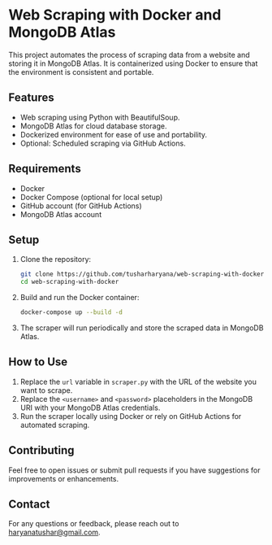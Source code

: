 # Web Scraping with Docker and MongoDB Atlas

This project automates the process of scraping data from a website and storing it in MongoDB Atlas. It is containerized using Docker to ensure that the environment is consistent and portable.

## Features
- Web scraping using Python with BeautifulSoup.
- MongoDB Atlas for cloud database storage.
- Dockerized environment for ease of use and portability.
- Optional: Scheduled scraping via GitHub Actions.

## Requirements
- Docker
- Docker Compose (optional for local setup)
- GitHub account (for GitHub Actions)
- MongoDB Atlas account

## Setup

1. Clone the repository:
    ```bash
    git clone https://github.com/tusharharyana/web-scraping-with-docker.git
    cd web-scraping-with-docker
    ```

2. Build and run the Docker container:
    ```bash
    docker-compose up --build -d
    ```

3. The scraper will run periodically and store the scraped data in MongoDB Atlas.

## How to Use

1. Replace the `url` variable in `scraper.py` with the URL of the website you want to scrape.
2. Replace the `<username>` and `<password>` placeholders in the MongoDB URI with your MongoDB Atlas credentials.
3. Run the scraper locally using Docker or rely on GitHub Actions for automated scraping.

## Contributing

Feel free to open issues or submit pull requests if you have suggestions for improvements or enhancements.


## Contact

For any questions or feedback, please reach out to [haryanatushar@gmail.com](mailto:haryanatushar@gmail.com).   